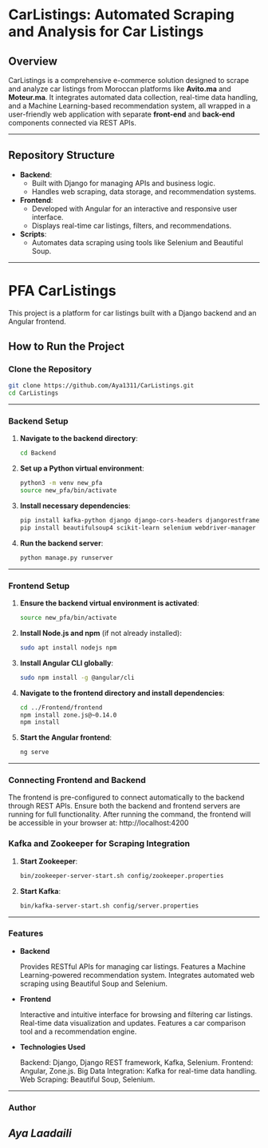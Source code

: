 # CarListings: Automated Scraping and Analysis for Car Listings

## Overview
CarListings is a comprehensive e-commerce solution designed to scrape and analyze car listings from Moroccan platforms like **Avito.ma** and **Moteur.ma**. It integrates automated data collection, real-time data handling, and a Machine Learning-based recommendation system, all wrapped in a user-friendly web application with separate **front-end** and **back-end** components connected via REST APIs.

---

## Repository Structure
- **Backend**: 
  - Built with Django for managing APIs and business logic.
  - Handles web scraping, data storage, and recommendation systems.
- **Frontend**: 
  - Developed with Angular for an interactive and responsive user interface.
  - Displays real-time car listings, filters, and recommendations.
- **Scripts**: 
  - Automates data scraping using tools like Selenium and Beautiful Soup.

---

# PFA CarListings

This project is a platform for car listings built with a Django backend and an Angular frontend.

## **How to Run the Project**

### **Clone the Repository**

```bash
git clone https://github.com/Aya1311/CarListings.git
cd CarListings
```

---

### **Backend Setup**

1. **Navigate to the backend directory**:

   ```bash
   cd Backend
   ```

2. **Set up a Python virtual environment**:

   ```bash
   python3 -m venv new_pfa
   source new_pfa/bin/activate
   ```

3. **Install necessary dependencies**:

   ```bash
   pip install kafka-python django django-cors-headers djangorestframework
   pip install beautifulsoup4 scikit-learn selenium webdriver-manager pandas requests
   ```

4. **Run the backend server**:

   ```bash
   python manage.py runserver
   ```

---

### **Frontend Setup**

1. **Ensure the backend virtual environment is activated**:

   ```bash
   source new_pfa/bin/activate
   ```

2. **Install Node.js and npm** (if not already installed):

   ```bash
   sudo apt install nodejs npm
   ```

3. **Install Angular CLI globally**:

   ```bash
   sudo npm install -g @angular/cli
   ```

4. **Navigate to the frontend directory and install dependencies**:

   ```bash
   cd ../Frontend/frontend
   npm install zone.js@~0.14.0
   npm install
   ```

5. **Start the Angular frontend**:

   ```bash
   ng serve
   ```

---

### Connecting Frontend and Backend

The frontend is pre-configured to connect automatically to the backend through REST APIs. Ensure both the backend and frontend servers are running for full functionality.
After running the command, the frontend will be accessible in your browser at: http://localhost:4200

### Kafka and Zookeeper for Scraping Integration

1. **Start Zookeeper**:
    ```bash    
    bin/zookeeper-server-start.sh config/zookeeper.properties

2. **Start Kafka**:
    ```bash
    bin/kafka-server-start.sh config/server.properties

---

### Features
- **Backend**

    Provides RESTful APIs for managing car listings.
    Features a Machine Learning-powered recommendation system.
    Integrates automated web scraping using Beautiful Soup and Selenium.

- **Frontend**

    Interactive and intuitive interface for browsing and filtering car listings.
    Real-time data visualization and updates.
    Features a car comparison tool and a recommendation engine.

- **Technologies Used**

    Backend: Django, Django REST framework, Kafka, Selenium.
    Frontend: Angular, Zone.js.
    Big Data Integration: Kafka for real-time data handling.
    Web Scraping: Beautiful Soup, Selenium.

---

### Author 

*Aya Laadaili*
---
